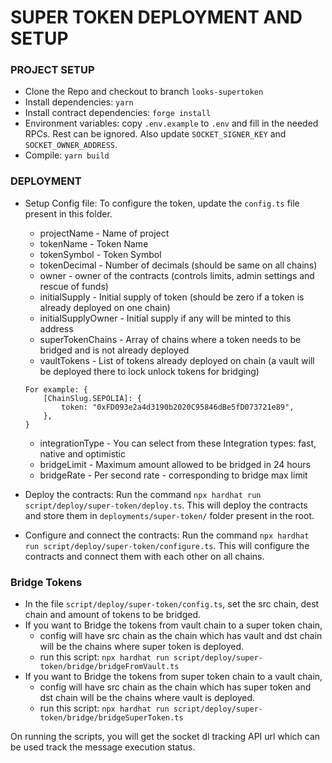 # SUPER TOKEN DEPLOYMENT AND SETUP

### PROJECT SETUP

- Clone the Repo and checkout to branch `looks-supertoken`
- Install dependencies: `yarn`
- Install contract dependencies: `forge install`
- Environment variables: copy `.env.example` to `.env` and fill in the needed RPCs. Rest can be ignored. Also update `SOCKET_SIGNER_KEY` and `SOCKET_OWNER_ADDRESS`.
- Compile: `yarn build`

### DEPLOYMENT

- Setup Config file: To configure the token, update the `config.ts` file present in this folder.

  - projectName - Name of project
  - tokenName - Token Name
  - tokenSymbol - Token Symbol
  - tokenDecimal - Number of decimals (should be same on all chains)
  - owner - owner of the contracts (controls limits, admin settings and rescue of funds)
  - initialSupply - Initial supply of token (should be zero if a token is already deployed on one chain)
  - initialSupplyOwner - Initial supply if any will be minted to this address
  - superTokenChains - Array of chains where a token needs to be bridged and is not already deployed
  - vaultTokens - List of tokens already deployed on chain (a vault will be deployed there to lock unlock tokens for bridging)

  ```
  For example: {
      [ChainSlug.SEPOLIA]: {
          token: "0xFD093e2a4d3190b2020C95846dBe5fD073721e89",
      },
  }
  ```

  - integrationType - You can select from these Integration types: fast, native and optimistic
  - bridgeLimit - Maximum amount allowed to be bridged in 24 hours
  - bridgeRate - Per second rate - corresponding to bridge max limit

- Deploy the contracts: Run the command `npx hardhat run script/deploy/super-token/deploy.ts`. This will deploy the contracts and store them in `deployments/super-token/` folder present in the root.
- Configure and connect the contracts: Run the command `npx hardhat run script/deploy/super-token/configure.ts`. This will configure the contracts and connect them with each other on all chains.

### Bridge Tokens

- In the file `script/deploy/super-token/config.ts`, set the src chain, dest chain and amount of tokens to be bridged.
- If you want to Bridge the tokens from vault chain to a super token chain,
  - config will have src chain as the chain which has vault and dst chain will be the chains where super token is deployed.
  - run this script: `npx hardhat run script/deploy/super-token/bridge/bridgeFromVault.ts`
- If you want to Bridge the tokens from super token chain to a vault chain,
  - config will have src chain as the chain which has super token and dst chain will be the chains where vault is deployed.
  - run this script: `npx hardhat run script/deploy/super-token/bridge/bridgeSuperToken.ts`

On running the scripts, you will get the socket dl tracking API url which can be used track the message execution status.
